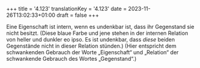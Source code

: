 +++
title = '4.123'
translationKey = '4.123'
date = 2023-11-26T13:02:33+01:00
draft = false
+++

Eine Eigenschaft ist intern, wenn es undenkbar ist, dass ihr Gegenstand sie nicht besitzt.
(Diese blaue Farbe und jene stehen in der internen Relation von heller und dunkler eo ipso. Es ist undenkbar, dass <em class="germph">diese</em> beiden Gegenstände nicht in dieser Relation stünden.)
(Hier entspricht dem schwankenden Gebrauch der Worte „Eigenschaft“ und „Relation“ der schwankende Gebrauch des Wortes „Gegenstand“.)
